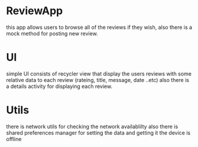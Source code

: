 # ReviewApp
this app allows users to browse all of the reviews if they wish, also there is a mock method for posting new review.

# UI
simple UI consists of recycler view that display the users reviews with some relative data to each review (rateing, title, message, date ..etc)
also there is a details activity for displaying each review.

# Utils
there is network utils for checking the network availablilty 
also there is shared preferences manager for setting the data and getting it the device is offline
